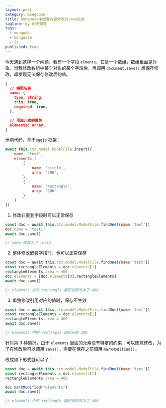 ```yaml
---
layout: post
category: mongoose
title: mongoose中嵌套内容修改后save失效
tagline: by 明不知昔
tags: 
  - mongodb
  - mongoose
  - js
published: true
---
```


今天遇到这样一个问题，我有一个字段 `elments`，它是一个数组，数组里面是对象。当我修改数组中某个对象的某个字段后，再调用 `document.save()` 想保存修改，却发现无法保存修改后的值。

``` json
{
  // 模型名称
  name: {
    type: String,
    trim: true,
    required: true,
  },

  // 里面元素的属性
  elements: Array,
}
```

<!--more-->

示例代码，基于`eggjs` 框架：

``` javascript
await this.ctx.model.ModelFile.insert({
    name: 'test',
    elements:[
        {
            name: 'circle',
            area: '200',
        },
        {
            name: 'rectangle',
            area: '300'
        }
    ]
})
```



1. 修改非嵌套字段时可以正常保存

``` javascript
const doc = await this.ctx.model.ModelFile.findOne({name:'test'})
doc.name = 'test1'
await doc.save()

// name 修改为了 test1
```

2. 整体修改嵌套字段时，也可以正常保存

``` javascript
const doc = await this.ctx.model.ModelFile.findOne({name:'test'})
const rectangleElements = doc.elements[1]
rectangleElements.area = 400
doc.elements = [doc.elements[0],rectangleElements]
await doc.save()

// elements 中的 rectangle 面积被修改为了 400
```

3. 单独修改引用对应的值时，保存不生效

``` javascript
const doc = await this.ctx.model.ModelFile.findOne({name:'test'})
const rectangleElements = doc.elements[1]
rectangleElements.area = 400
await doc.save()

// elements 中的 rectangle 面积还是 300
```

针对第 3 种情况，由于 `elements` 里面的元素没有特定的约束，可以随意修改，为了在修改后可以调用 `save()`，需要在保存之前调用 `markModified()`。

改成如下形式就可以了：

``` javascript
const doc = await this.ctx.model.ModelFile.findOne({name:'test'})
const rectangleElements = doc.elements[1]
rectangleElements.area = 400

doc.markModified("elements")
await doc.save()

// elements 中的 rectangle 面积被修改为了 400
```


